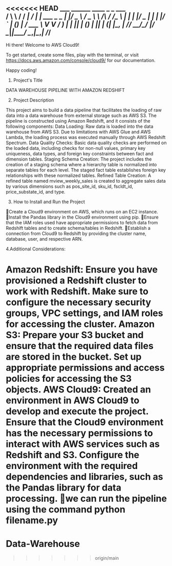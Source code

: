 <<<<<<< HEAD
         ___        ______     ____ _                 _  ___  
        / \ \      / / ___|   / ___| | ___  _   _  __| |/ _ \ 
       / _ \ \ /\ / /\___ \  | |   | |/ _ \| | | |/ _` | (_) |
      / ___ \ V  V /  ___) | | |___| | (_) | |_| | (_| |\__, |
     /_/   \_\_/\_/  |____/   \____|_|\___/ \__,_|\__,_|  /_/ 
 ----------------------------------------------------------------- 


Hi there! Welcome to AWS Cloud9!

To get started, create some files, play with the terminal,
or visit https://docs.aws.amazon.com/console/cloud9/ for our documentation.

Happy coding!

1. Project's Title

DATA WAREHOUSE PIPELINE WITH AMAZON REDSHIFT

2. Project Description
   
This project aims to build a data pipeline that facilitates the loading of raw data into a data warehouse from external storage such as AWS S3. The pipeline is constructed using Amazon Redshift, and it consists of the following components:
Data Loading: Raw data is loaded into the data warehouse from AWS S3. Due to limitations with AWS Glue and AWS Lambda, the loading process was executed manually through AWS Redshift Spectrum.
Data Quality Checks: Basic data quality checks are performed on the loaded data, including checks for non-null values, primary key uniqueness, data types, and foreign key constraints between fact and dimension tables.
Staging Schema Creation: The project includes the creation of a staging schema where a hierarchy table is normalized into separate tables for each level. The staged fact table establishes foreign key relationships with these normalized tables.
Refined Table Creation: A refined table named mview_weekly_sales is created to aggregate sales data by various dimensions such as pos_site_id, sku_id, fscldt_id, price_substate_id, and type.

3. How to Install and Run the Project
   
Create a Cloud9 environment on AWS, which runs on an EC2 instance.
Install the Pandas library in the Cloud9 environment using pip.
Ensure that the IAM roles used have appropriate permissions to fetch data from Redshift tables and to create schema/tables in Redshift.
Establish a connection from Cloud9 to Redshift by providing the cluster name, database, user, and respective ARN.

4.Additional Considerations:

Amazon Redshift: Ensure you have provisioned a Redshift cluster to work with Redshift. Make sure to configure the necessary security groups, VPC settings, and IAM roles for accessing the cluster.
Amazon S3: Prepare your S3 bucket and ensure that the required data files are stored in the bucket. Set up appropriate permissions and access policies for accessing the S3 objects.
AWS Cloud9: Created an environment in AWS Cloud9 to develop and execute the project. Ensure that the Cloud9 environment has the necessary permissions to interact with AWS services such as Redshift and S3. Configure the environment with the required dependencies and libraries, such as the Pandas library for data processing.
we can run the pipeline using the command python filename.py
=======
# Data-Warehouse
>>>>>>> origin/main

